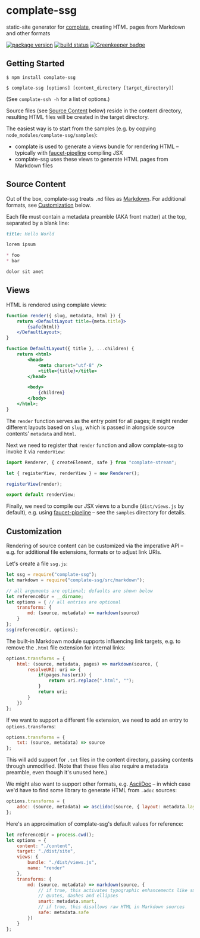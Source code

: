 complate-ssg
============

static-site generator for [complate](https://complate.org), creating HTML pages
from Markdown and other formats

[![package version](https://img.shields.io/npm/v/complate-ssg.svg?style=flat)](https://www.npmjs.com/package/complate-ssg)
[![build status](https://travis-ci.org/complate/complate-stream.svg?branch=master)](https://travis-ci.org/complate/complate-ssg)
[![Greenkeeper badge](https://badges.greenkeeper.io/complate/complate-ssg.svg)](https://greenkeeper.io)


Getting Started
---------------

```
$ npm install complate-ssg
```

```
$ complate-ssg [options] [content_directory [target_directory]]
```

(See `complate-ssh -h` for a list of options.)

Source files (see [Source Content](#source-content) below) reside in the content
directory, resulting HTML files will be created in the target directory.

The easiest way is to start from the samples (e.g. by copying
`node_modules/complate-ssg/samples`):

* complate is used to generate a views bundle for rendering HTML – typically
  with [faucet-pipeline](http://faucet-pipeline.org) compiling JSX
* complate-ssg uses these views to generate HTML pages from Markdown files


Source Content
--------------

Out of the box, complate-ssg treats `.md` files as
[Markdown](http://commonmark.org/help/). For additional formats, see
[Customization](#customization) below.

Each file must contain a metadata preamble (AKA front matter) at the top,
separated by a blank line:

```markdown
title: Hello World

lorem ipsum

* foo
* bar

dolor sit amet
```


Views
-----

HTML is rendered using complate views:

```jsx
function render({ slug, metadata, html }) {
    return <DefaultLayout title={meta.title}>
        {safe(html)}
    </DefaultLayout>;
}

function DefaultLayout({ title }, ...children) {
    return <html>
        <head>
            <meta charset="utf-8" />
            <title>{title}</title>
        </head>

        <body>
            {children}
        </body>
    </html>;
}
```

The `render` function serves as the entry point for all pages; it might render
different layouts based on `slug`, which is passed in alongside source contents'
`metadata` and `html`.

Next we need to register that `render` function and allow complate-ssg to invoke
it via `renderView`:

```jsx
import Renderer, { createElement, safe } from "complate-stream";

let { registerView, renderView } = new Renderer();

registerView(render);

export default renderView;
```

Finally, we need to compile our JSX views to a bundle (`dist/views.js` by
default), e.g. using [faucet-pipeline](http://faucet-pipeline.org) – see the
`samples` directory for details.


Customization
-------------

Rendering of source content can be customized via the imperative API – e.g. for
additional file extensions, formats or to adjust link URIs.

Let's create a file `ssg.js`:

```javascript
let ssg = require("complate-ssg");
let markdown = require("complate-ssg/src/markdown");

// all arguments are optional; defaults are shown below
let referenceDir = __dirname;
let options = { // all entries are optional
    transforms: {
        md: (source, metadata) => markdown(source)
    }
};
ssg(referenceDir, options);
```

The built-in Markdown module supports influencing link targets, e.g. to remove
the `.html` file extension for internal links:

```javascript
options.transforms = {
    html: (source, metadata, pages) => markdown(source, {
        resolveURI: uri => {
            if(pages.has(uri)) {
                return uri.replace(".html", "");
            }
            return uri;
        }
    })
};
```

If we want to support a different file extension, we need to add an entry to
`options.transforms`:

```javascript
options.transforms = {
    txt: (source, metadata) => source
};
```

This will add support for `.txt` files in the content directory, passing
contents through unmodified. (Note that these files also require a metadata
preamble, even though it's unused here.)

We might also want to support other formats, e.g.
[AsciiDoc](https://asciidoctor.org) – in which case we'd have to find some
library to generate HTML from `.adoc` sources:

```javascript
options.transforms = {
    adoc: (source, metadata) => asciidoc(source, { layout: metadata.layout })
};
```

Here's an approximation of complate-ssg's default values for reference:

```javascript
let referenceDir = process.cwd();
let options = {
    content: "./content",
    target: "./dist/site",
    views: {
        bundle: "./dist/views.js",
        name: "render"
    },
    transforms: {
        md: (source, metadata) => markdown(source, {
            // if true, this activates typographic enhancements like smart
            // quotes, dashes and ellipses
            smart: metadata.smart,
            // if true, this disallows raw HTML in Markdown sources
            safe: metadata.safe
        })
    }
};
```
